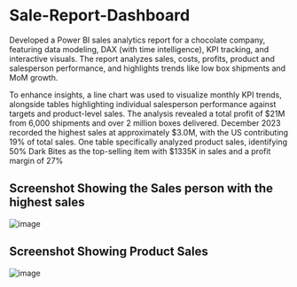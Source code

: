 # Sale-Report-Dashboard
Developed a Power BI sales analytics report for a chocolate company, featuring data modeling, DAX (with time intelligence), KPI tracking, and interactive visuals. The report analyzes sales, costs, profits, product and salesperson performance, and highlights trends like low box shipments and MoM growth.

To enhance insights, a line chart was used to visualize monthly KPI trends, alongside tables highlighting individual salesperson performance against targets and product-level sales. The analysis revealed a total profit of $21M from 6,000 shipments and over 2 million boxes delivered. December 2023 recorded the highest sales at approximately $3.0M, with the US contributing 19% of total sales. One table specifically analyzed product sales, identifying 50% Dark Bites as the top-selling item with $1335K in sales and a profit margin of 27%

## Screenshot Showing the Sales person with the highest sales

![image](https://github.com/user-attachments/assets/4a8a2f8e-e3cf-4483-bc7c-b9e98d4fed15)

## Screenshot Showing Product Sales

![image](https://github.com/user-attachments/assets/86c03f60-4d47-405e-8ef5-ec848704ea2c)

